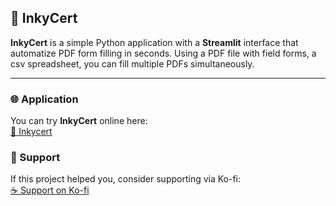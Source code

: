 ## 📝 InkyCert

**InkyCert** is a simple Python application with a **Streamlit** interface that automatize PDF form filling in seconds.
Using a PDF file with field forms, a csv spreadsheet, you can fill multiple PDFs simultaneously.

---

### 🌐 Application

You can try **InkyCert** online here:  
[🔗 Inkycert](https://inkycert.streamlit.app)  

### 💖 Support

If this project helped you, consider supporting via Ko-fi:  
[☕ Support on Ko-fi](https://ko-fi.com/afonsosaraiva)
